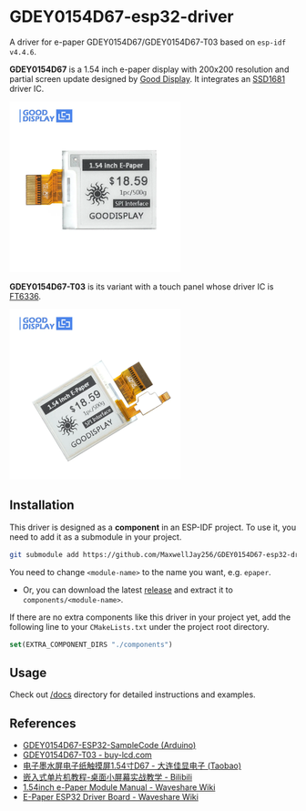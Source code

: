 # GDEY0154D67-esp32-driver

A driver for e-paper GDEY0154D67/GDEY0154D67-T03 based on `esp-idf v4.4.6`.

**GDEY0154D67** is a 1.54 inch e-paper display with 200x200 resolution and partial screen update designed by [Good Display](https://www.good-display.com/).
It integrates an [SSD1681](https://www.buydisplay.com/download/ic/SSD1681.pdf) driver IC.

<img src="./docs/GDEY0154D67.webp" width="300" alt="GDEY0154D67">

**GDEY0154D67-T03** is its variant with a touch panel whose driver IC is [FT6336](https://www.buydisplay.com/download/ic/FT6236-FT6336-FT6436L-FT6436_Datasheet.pdf).

<img src="./docs/GDEY0154D67-T03.webp" width="300" alt="GDEY0154D67-T03">

## Installation

This driver is designed as a **component** in an ESP-IDF project.
To use it, you need to add it as a submodule in your project.

```bash
git submodule add https://github.com/MaxwellJay256/GDEY0154D67-esp32-driver.git components/<module-name>
```
You need to change `<module-name>` to the name you want, e.g. `epaper`.

- Or, you can download the latest [release](https://github.com/MaxwellJay256/GDEY0154D67-esp32-driver/releases) and extract it to `components/<module-name>`.

If there are no extra components like this driver in your project yet, add the following line to your `CMakeLists.txt` under the project root directory.

```cmake
set(EXTRA_COMPONENT_DIRS "./components")
```

## Usage

Check out [/docs](./docs) directory for detailed instructions and examples.

## References

- [GDEY0154D67-ESP32-SampleCode (Arduino)](https://www.good-display.com/companyfile/612.html)
- [GDEY0154D67-T03 - buy-lcd.com](https://buy-lcd.com/products/154-inch-e-paper-display-200x200-resolution-partial-screen-update-touch-eink-display-gdey0154d67-t03)
- [电子墨水屏电子纸触摸屏1.54寸D67 - 大连佳显电子 (Taobao)](https://item.taobao.com/item.htm?spm=a1z10.5-c.w4002-1995619223.10.145a6581VpCF4I&id=577513991073)
- [嵌入式单片机教程-桌面小屏幕实战教学 - Bilibili](https://www.bilibili.com/video/BV1wV4y1G7Vk)
- [1.54inch e-Paper Module Manual - Waveshare Wiki](https://www.waveshare.net/wiki/1.54inch_e-Paper_Module_Manual)
- [E-Paper ESP32 Driver Board - Waveshare Wiki](https://www.waveshare.net/wiki/E-Paper_ESP32_Driver_Board)